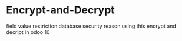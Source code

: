 # Encrypt-and-Decrypt
field value restriction database security reason using this encrypt and decript in odoo 10
